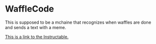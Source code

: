 # WaffleCode

This is supposed to be a mchaine that recognizes when waffles are done and sends a text with a meme.


[This is a link to the Instructable.](https://www.instructables.com/preview/EGVQHV7LV6OKZ26/)
